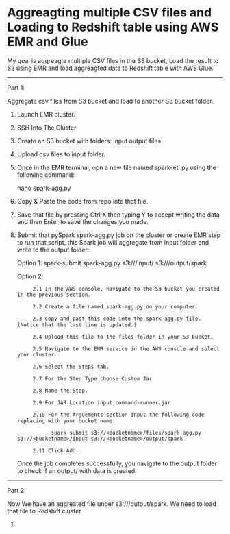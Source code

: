 # Aggreagting multiple CSV files and Loading to Redshift table using AWS EMR and Glue

My goal is aggreagte multiple CSV files in the S3 bucket, Load the result to S3 using EMR and load aggreagted data to Redshift table with AWS Glue.

----------------------------------------------------------------------------------------------------------------------------------------------------

Part 1: 

Aggregate csv files from S3 bucket and load to another S3 bucket folder.


1. Launch EMR cluster. 

2. SSH Into The Cluster

3. Create an S3 bucket with folders:
   input
   output
   files
   
5. Upload csv files to input folder.

6. Once in the EMR terminal, opn a new file named spark-etl.py using the following command:

    nano spark-agg.py
    
7. Copy & Paste the code from repo into that file.

8. Save that file by pressing Ctrl X then typing Y to accept writing the data and then Enter to save the changes you made.

9. Submit that pySpark spark-agg.py job on the cluster  or create EMR step to run that script, this Spark job will aggregate from input folder and write    to the output folder: 
  
   Option 1:    spark-submit spark-agg.py s3://<YOUR-BUCKET>/input/ s3://<YOUR-BUCKET>/output/spark
   
   Option 2: 
   
            2.1 In the AWS console, navigate to the S3 bucket you created in the previous section.
   
            2.2 Create a file named spark-agg.py on your computer.
   
            2.3 Copy and past this code into the spark-agg.py file. (Notice that the last line is updated.)
   
            2.4 Upload this file to the files folder in your S3 bucket.
   
            2.5 Navigate to the EMR service in the AWS console and select your cluster.
   
            2.6 Select the Steps tab.
   
            2.7 For the Step Type choose Custom Jar
   
            2.8 Name the Step.
   
            2.9 For JAR Location input command-runner.jar
   
            2.10 For the Arguements section input the following code replacing with your bucket name:
   
                  spark-submit s3://<bucketname>/files/spark-agg.py s3://<bucketname>/input s3://<bucketname>/output/spark
   
            2.11 Click Add.
            
  
    Once the job completes successfully, you navigate to the output folder to check if an output/ with data is created.
  
----------------------------------------------------------------------------------------------------------------------------------------------------          

Part 2: 

Now We have an aggreated file under s3://<bucketname>/output/spark. We need to load that file to Redshift cluster. 


   1. 


 
